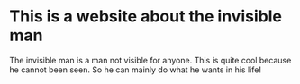 # This is a website about the invisible man

The invisible man is a man not visible for anyone. This is quite cool because he cannot been seen. So he can mainly do what he wants in his life!
